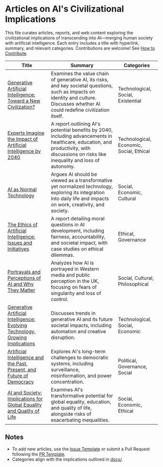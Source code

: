 # Articles on AI's Civilizational Implications

This file curates articles, reports, and web content exploring the civilizational implications of transcending into AI—merging human society with artificial intelligence. Each entry includes a title with hyperlink, summary, and relevant categories. Contributions are welcome! See [How to Contribute](../README.md#how-to-contribute).

| Title | Summary | Categories |
|-------|---------|------------|
| [Generative Artificial Intelligence: Toward a New Civilization?](https://www.adlittle.com/en/insights/report/generative-artificial-intelligence-toward-new-civilization) | Examines the value chain of generative AI, its risks, and key societal questions, such as impacts on identity and culture. Discusses whether AI could redefine civilization itself. | Technological, Social, Existential |
| [Experts Imagine the Impact of Artificial Intelligence by 2040](https://imaginingthedigitalfuture.org/wp-content/uploads/2024/02/AI2040-FINAL-White-Paper-2-2.29.24.pdf) | A report outlining AI's potential benefits by 2040, including advancements in healthcare, education, and productivity, with discussions on risks like inequality and loss of autonomy. | Technological, Economic, Social, Ethical |
| [AI as Normal Technology](https://knightcolumbia.org/content/ai-as-normal-technology) | Argues AI should be viewed as a transformative yet normalized technology, exploring its integration into daily life and impacts on work, creativity, and society. | Social, Economic, Cultural |
| [The Ethics of Artificial Intelligence: Issues and Initiatives](https://www.europarl.europa.eu/RegData/etudes/STUD/2020/634452/EPRS_STU%282020%29634452_EN.pdf) | A report detailing moral questions in AI development, including fairness, accountability, and societal impact, with case studies on ethical dilemmas. | Ethical, Governance |
| [Portrayals and Perceptions of AI and Why They Matter](https://royalsociety.org/-/media/policy/projects/ai-narratives/AI-narratives-workshop-findings.pdf) | Analyzes how AI is portrayed in Western media and public perception in the UK, focusing on fears of singularity and loss of control. | Social, Cultural, Philosophical |
| [Generative Artificial Intelligence: Evolving Technology, Growing Implications](https://arxiv.org/abs/2503.05770) | Discusses trends in generative AI and its future societal impacts, including automation and creative disruption. | Technological, Social, Economic |
| [Artificial Intelligence and the Past, Present, and Future of Democracy](https://www.cambridge.org/core/books/cambridge-handbook-of-responsible-artificial-intelligence/artificial-intelligence-and-the-past-present-and-future-of-democracy/B6A19E65F15179EC41AB226D24A9FC51) | Explores AI's long-term challenges to democratic systems, including surveillance, misinformation, and power concentration. | Political, Governance, Social |
| [AI and Society: Implications for Global Equality and Quality of Life](https://www.spglobal.com/en/research-insights/special-reports/look-forward/ai-and-society) | Examines AI's transformative potential for global equality, education, and quality of life, alongside risks of exacerbating inequalities. | Social, Economic, Ethical |

## Notes
- To add new articles, use the [Issue Template](../contrib/issue_template.md) or submit a Pull Request following the [PR Template](../contrib/pr_template.md).
- Categories align with the implications outlined in [docs/](../docs/).